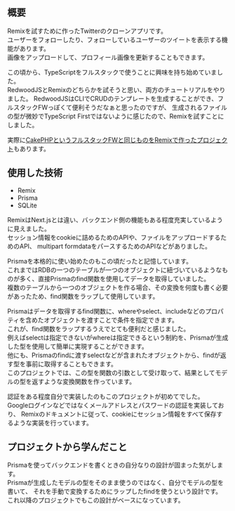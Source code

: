 ## 概要

Remixを試すために作ったTwitterのクローンアプリです。  
ユーザーをフォローしたり、フォローしているユーザーのツイートを表示する機能があります。  
画像をアップロードして、プロフィール画像を更新することもできます。

この頃から、TypeScriptをフルスタックで使うことに興味を持ち始めていました。  
RedwoodJSとRemixのどちらかを試そうと思い、両方のチュートリアルをやりました。
RedwoodJSはCLIでCRUDのテンプレートを生成することができ、フルスタックFWっぽくて便利そうだなぁと思ったのですが、
生成されるファイルの型が微妙でTypeScript Firstではないように感じたので、Remixを試すことにしました。  

実際に[CakePHPというフルスタックFWと同じものをRemixで作ったプロジェクト](/projects/super-cuma)もあります。

## 使用した技術

- Remix
- Prisma
- SQLite

RemixはNext.jsとは違い、バックエンド側の機能もある程度充実しているように見えました。  
セッション情報をcookieに詰めるためのAPIや、ファイルをアップロードするためのAPI、
multipart formdataをパースするためのAPIなどがありました。  

Prismaを本格的に使い始めたのもこの頃だったと記憶しています。  
これまではRDBの一つのテーブルが一つのオブジェクトに紐づいているようなものが多く、直接Prismaのfind関数を使用してデータを取得していました。  
複数のテーブルから一つのオブジェクトを作る場合、その変換を何度も書く必要があったため、find関数をラップして使用しています。  

Prismaはデータを取得するfind関数に、whereやselect、includeなどのプロパティを含めたオブジェクトを渡すことで条件を指定できます。  
これが、find関数をラップするうえでとても便利だと感じました。  
例えばselectは指定できないがwhereは指定できるという制約を、Prismaが生成した型を使用して簡単に実現することができます。  
他にも、Prismaのfindに渡すselectなどが含まれたオブジェクトから、findが返す型を事前に取得することもできます。  
このプロジェクトでは、この型を関数の引数として受け取って、結果としてモデルの型を返すような変換関数を作っています。

認証をある程度自分で実装したのもこのプロジェクトが初めてでした。  
Googleログインなどではなくメールアドレスとパスワードの認証を実装しており、
Remixのドキュメントに従って、cookieにセッション情報をすべて保存するような実装を行っています。

## プロジェクトから学んだこと

Prismaを使ってバックエンドを書くときの自分なりの設計が固まった気がします。  
Prismaが生成したモデルの型をそのまま使うのではなく、自分でモデルの型を書いて、
それを手動で変換するためにラップしたfindを使うという設計です。  
これ以降のプロジェクトでもこの設計がベースになっています。
